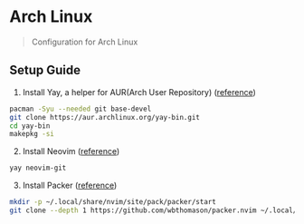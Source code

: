 # Arch Linux

> Configuration for Arch Linux

## Setup Guide

1. Install Yay, a helper for AUR(Arch User Repository) ([reference](https://github.com/Jguer/yay#installation))

```sh
pacman -Syu --needed git base-devel
git clone https://aur.archlinux.org/yay-bin.git
cd yay-bin
makepkg -si
```

2. Install Neovim ([reference](https://github.com/neovim/neovim/wiki/Installing-Neovim#arch-linux))

```sh
yay neovim-git
```

3. Install Packer ([reference](https://github.com/wbthomason/packer.nvim#quickstart))

```sh
mkdir -p ~/.local/share/nvim/site/pack/packer/start
git clone --depth 1 https://github.com/wbthomason/packer.nvim ~/.local/share/nvim/site/pack/packer/start/packer.nvim
```
